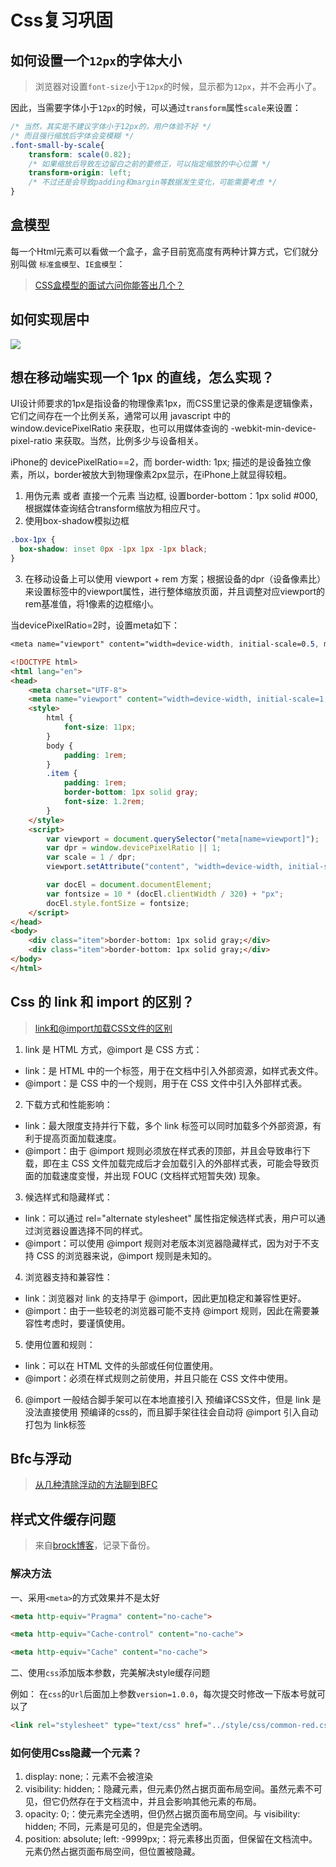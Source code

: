 # Css复习巩固
## 如何设置一个`12px`的字体大小
> 浏览器对设置`font-size`小于`12px`的时候，显示都为`12px`，并不会再小了。

因此，当需要字体小于`12px`的时候，可以通过`transform`属性`scale`来设置：
```css
/* 当然，其实是不建议字体小于12px的，用户体验不好 */
/* 而且强行缩放后字体会变模糊 */
.font-small-by-scale{
    transform: scale(0.82);
    /* 如果缩放后导致左边留白之前的要修正，可以指定缩放的中心位置 */
    transform-origin: left;
    /* 不过还是会导致padding和margin等数据发生变化，可能需要考虑 */
}
```
## 盒模型

每一个Html元素可以看做一个盒子，盒子目前宽高度有两种计算方式，它们就分别叫做 `标准盒模型`、`IE盒模型`：

> [CSS盒模型的面试六问你能答出几个？]( https://juejin.cn/post/6988877671606272031 )

## 如何实现居中
![](https://cdnjson.com/images/2024/04/23/imagedccc397ba4f232ea.png)

## 想在移动端实现一个 1px 的直线，怎么实现？
UI设计师要求的1px是指设备的物理像素1px，而CSS里记录的像素是逻辑像素，它们之间存在一个比例关系，通常可以用 javascript 中的 window.devicePixelRatio 来获取，也可以用媒体查询的 -webkit-min-device-pixel-ratio 来获取。当然，比例多少与设备相关。

iPhone的 devicePixelRatio==2，而 border-width: 1px; 描述的是设备独立像素，所以，border被放大到物理像素2px显示，在iPhone上就显得较粗。

1. 用伪元素 或者 直接一个元素 当边框, 设置border-bottom：1px solid #000, 根据媒体查询结合transform缩放为相应尺寸。
2. 使用box-shadow模拟边框
```css
.box-1px {
  box-shadow: inset 0px -1px 1px -1px black;
}

```
3. 在移动设备上可以使用 viewport + rem 方案；根据设备的dpr（设备像素比）来设置<meta>标签中的viewport属性，进行整体缩放页面，并且调整对应viewport的rem基准值，将1像素的边框缩小。

当devicePixelRatio=2时，设置meta如下：
```css
<meta name="viewport" content="width=device-width, initial-scale=0.5, maximum-scale=0.5, minimum-scale=0.5, user-scalable=no">
```
```html
<!DOCTYPE html>
<html lang="en">
<head>
    <meta charset="UTF-8">
    <meta name="viewport" content="width=device-width, initial-scale=1, maximum-scale=1, minimum-scale=1, user-scalable=no">
    <style>
        html {
            font-size: 11px;
        }
        body {
            padding: 1rem;
        }
        .item {
            padding: 1rem;
            border-bottom: 1px solid gray;
            font-size: 1.2rem;
        }
    </style>
    <script>
        var viewport = document.querySelector("meta[name=viewport]");
        var dpr = window.devicePixelRatio || 1;
        var scale = 1 / dpr;
        viewport.setAttribute("content", "width=device-width, initial-scale=" + scale + ", maximum-scale=" + scale + ", minimum-scale=" + scale + ", user-scalable=no");

        var docEl = document.documentElement;
        var fontsize = 10 * (docEl.clientWidth / 320) + "px";
        docEl.style.fontSize = fontsize;
    </script>
</head>
<body>
    <div class="item">border-bottom: 1px solid gray;</div>
    <div class="item">border-bottom: 1px solid gray;</div>
</body>
</html>
```

## Css 的 link 和 import 的区别？
> [link和@import加载CSS文件的区别](https://juejin.cn/post/7356114363881455655?searchId=20240424102254DC94D5463020506A7C64)

1. link 是 HTML 方式，@import 是 CSS 方式：
* link：是 HTML 中的一个标签，用于在文档中引入外部资源，如样式表文件。
* @import：是 CSS 中的一个规则，用于在 CSS 文件中引入外部样式表。
2. 下载方式和性能影响：
* link：最大限度支持并行下载，多个 link 标签可以同时加载多个外部资源，有利于提高页面加载速度。
* @import：由于 @import 规则必须放在样式表的顶部，并且会导致串行下载，即在主 CSS 文件加载完成后才会加载引入的外部样式表，可能会导致页面的加载速度变慢，并出现 FOUC (文档样式短暂失效) 现象。
3. 候选样式和隐藏样式：
* link：可以通过 rel="alternate stylesheet" 属性指定候选样式表，用户可以通过浏览器设置选择不同的样式。
* @import：可以使用 @import 规则对老版本浏览器隐藏样式，因为对于不支持 CSS 的浏览器来说，@import 规则是未知的。
4. 浏览器支持和兼容性：
* link：浏览器对 link 的支持早于 @import，因此更加稳定和兼容性更好。
* @import：由于一些较老的浏览器可能不支持 @import 规则，因此在需要兼容性考虑时，要谨慎使用。
5. 使用位置和规则：
* link：可以在 HTML 文件的头部或任何位置使用。
* @import：必须在样式规则之前使用，并且只能在 CSS 文件中使用。
6. @import 一般结合脚手架可以在本地直接引入 预编译CSS文件，但是 link 是没法直接使用 预编译的css的，而且脚手架往往会自动将 @import 引入自动打包为 link标签

## Bfc与浮动
> [从几种清除浮动的方法聊到BFC](https://juejin.cn/post/6956224653526302733#comment)

## 样式文件缓存问题
> 来自[brock博客](https://www.cnblogs.com/brock/p/11673173.html)，记录下备份。
### 解决方法
一、采用`<meta>`的方式效果并不是太好
```html
<meta http-equiv="Pragma" content="no-cache">

<meta http-equiv="Cache-control" content="no-cache">

<meta http-equiv="Cache" content="no-cache">
```

二、使用`css`添加版本参数，完美解决style缓存问题 

例如： 在`css`的`Url`后面加上参数`version=1.0.0`，每次提交时修改一下版本号就可以了
```html
<link rel="stylesheet" type="text/css" href="../style/css/common-red.css?version=1.0.0">
```

### 如何使用Css隐藏一个元素？
1. display: none;：元素不会被渲染
2. visibility: hidden;：隐藏元素，但元素仍然占据页面布局空间。虽然元素不可见，但它仍然存在于文档流中，并且会影响其他元素的布局。
3. opacity: 0;：使元素完全透明，但仍然占据页面布局空间。与 visibility: hidden; 不同，元素是可见的，但是完全透明。
4. position: absolute; left: -9999px;：将元素移出页面，但保留在文档流中。元素仍然占据页面布局空间，但位置被隐藏。